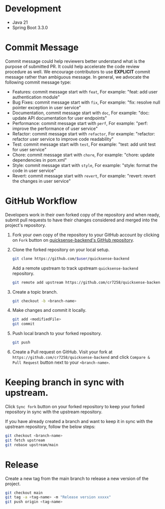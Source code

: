 # Development

- Java 21
- Spring Boot 3.3.0

# Commit Message

Commit message could help reviewers better understand what is the purpose of submitted PR. It could help accelerate the code review procedure as well. We encourage contributors to use **EXPLICIT** commit message rather than ambiguous message. In general, we advocate the following commit message type:
- Features: commit message start with `feat`, For example: "feat: add user authentication module"
- Bug Fixes: commit message start with `fix`, For example: "fix: resolve null pointer exception in user service"
- Documentation, commit message start with `doc`, For example: "doc: update API documentation for user endpoints"
- Performance: commit message start with `perf`, For example: "perf: improve the performance of user service"
- Refactor: commit message start with `refactor`, For example: "refactor: refactor user service to improve code readability"
- Test: commit message start with `test`, For example: "test: add unit test for user service"
- Chore: commit message start with `chore`, For example: "chore: update dependencies in pom.xml"
- Style: commit message start with `style`, For example: "style: format the code in user service"
- Revert: commit message start with `revert`, For example: "revert: revert the changes in user service"

# GitHub Workflow

Developers work in their own forked copy of the repository and when ready,
submit pull requests to have their changes considered and merged into the
project's repository.

1. Fork your own copy of the repository to your GitHub account by clicking on
   `Fork` button on [quicksense-backend's GitHub repository](https://github.com/cr7258/quicksense-backend).
2. Clone the forked repository on your local setup.

    ```bash
    git clone https://github.com/$user/quicksense-backend
    ```

   Add a remote upstream to track upstream `quicksense-backend` repository.

    ```bash
    git remote add upstream https://github.com/cr7258/quicksense-backend
    ```

3. Create a topic branch.

    ```bash
    git checkout -b <branch-name>
    ```

4. Make changes and commit it locally.

    ```bash
    git add <modifiedFile>
    git commit
    ```

5. Push local branch to your forked repository.

    ```bash
    git push
    ```

6. Create a Pull request on GitHub.
   Visit your fork at `https://github.com/cr7258/quicksense-backend` and click
   `Compare & Pull Request` button next to your `<branch-name>`.

   
# Keeping branch in sync with upstream.

Click `Sync fork` button on your forked repository to keep your forked repository in sync with the upstream repository. 

If you have already created a branch and want to keep it in sync with the upstream repository, follow the below steps:

```bash
git checkout <branch-name>
git fetch upstream
git rebase upstream/main
```

# Release

Create a new tag from the main branch to release a new version of the project.

```bash
git checkout main
git tag -a <tag-name> -m "Release version xxxxx"
git push origin <tag-name>
```